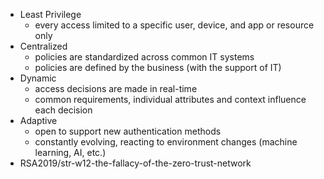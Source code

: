 - Least Privilege
	- every access limited to a specific user, device, and app or resource only
- Centralized
	- policies are standardized across common IT systems
	- policies are defined by the business (with the support of IT)
- Dynamic
	- access decisions are made in real-time
	- common requirements, individual attributes and context influence each decision
- Adaptive
	- open to support new authentication methods
	- constantly evolving, reacting to environment changes (machine learning, AI, etc.)
- RSA2019/str-w12-the-fallacy-of-the-zero-trust-network